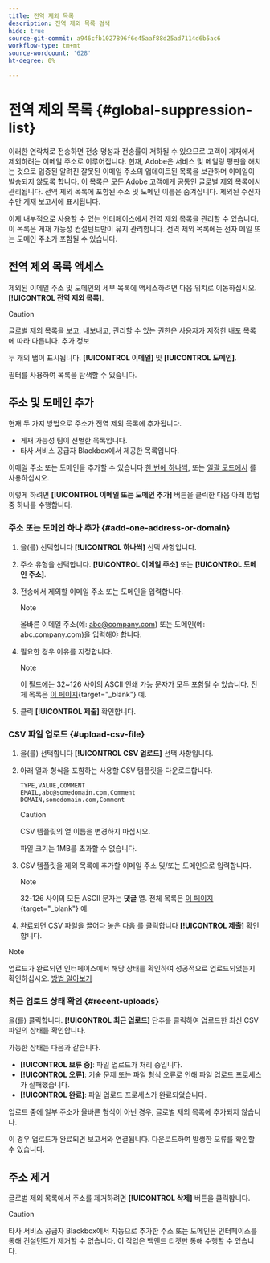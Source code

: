 ```yaml
---
title: 전역 제외 목록
description: 전역 제외 목록 검색
hide: true
source-git-commit: a946cfb1027896f6e45aaf88d25ad7114d6b5ac6
workflow-type: tm+mt
source-wordcount: '628'
ht-degree: 0%

---
```


# 전역 제외 목록 {#global-suppression-list}

이러한 연락처로 전송하면 전송 명성과 전송률이 저하될 수 있으므로 고객이 게재에서 제외하려는 이메일 주소로 이루어집니다. 현재, Adobe은 서비스 및 메일링 평판을 해치는 것으로 입증된 알려진 잘못된 이메일 주소의 업데이트된 목록을 보관하며 이메일이 발송되지 않도록 합니다. 이 목록은 모든 Adobe 고객에게 공통인 글로벌 제외 목록에서 관리됩니다. 전역 제외 목록에 포함된 주소 및 도메인 이름은 숨겨집니다. 제외된 수신자 수만 게재 보고서에 표시됩니다.

이제 내부적으로 사용할 수 있는 인터페이스에서 전역 제외 목록을 관리할 수 있습니다. 이 목록은 게재 가능성 컨설턴트만이 유지 관리합니다. 전역 제외 목록에는 전자 메일 또는 도메인 주소가 포함될 수 있습니다.

## 전역 제외 목록 액세스

제외된 이메일 주소 및 도메인의 세부 목록에 액세스하려면 다음 위치로 이동하십시오. **[!UICONTROL 전역 제외 목록]**.

>[!CAUTION]
>
>글로벌 제외 목록을 보고, 내보내고, 관리할 수 있는 권한은 사용자가 지정한 배포 목록에 따라 다릅니다. 추가 정보

두 개의 탭이 표시됩니다. **[!UICONTROL 이메일]** 및 **[!UICONTROL 도메인]**.

필터를 사용하여 목록을 탐색할 수 있습니다.

## 주소 및 도메인 추가

현재 두 가지 방법으로 주소가 전역 제외 목록에 추가됩니다.

* 게재 가능성 팀이 선별한 목록입니다.
* 타사 서비스 공급자 Blackbox에서 제공한 목록입니다.

이메일 주소 또는 도메인을 추가할 수 있습니다 [한 번에 하나씩](#add-one-address-or-domain), 또는 [일괄 모드에서](#upload-csv-file) 를 사용하십시오.

이렇게 하려면 **[!UICONTROL 이메일 또는 도메인 추가]** 버튼을 클릭한 다음 아래 방법 중 하나를 수행합니다.

### 주소 또는 도메인 하나 추가 {#add-one-address-or-domain}

1. 을(를) 선택합니다 **[!UICONTROL 하나씩]** 선택 사항입니다.

1. 주소 유형을 선택합니다. **[!UICONTROL 이메일 주소]** 또는 **[!UICONTROL 도메인 주소]**.

1. 전송에서 제외할 이메일 주소 또는 도메인을 입력합니다.

   >[!NOTE]
   >
   >올바른 이메일 주소(예: abc@company.com) 또는 도메인(예: abc.company.com)을 입력해야 합니다.

1. 필요한 경우 이유를 지정합니다.

   >[!NOTE]
   >
   >이 필드에는 32~126 사이의 ASCII 인쇄 가능 문자가 모두 포함될 수 있습니다. 전체 목록은 [이 페이지](https://en.wikipedia.org/wiki/Wikipedia:ASCII#ASCII_printable_characters){target="_blank"} 예.

1. 클릭 **[!UICONTROL 제출]** 확인합니다.

### CSV 파일 업로드 {#upload-csv-file}

1. 을(를) 선택합니다 **[!UICONTROL CSV 업로드]** 선택 사항입니다.

1. 아래 열과 형식을 포함하는 사용할 CSV 템플릿을 다운로드합니다.

   ```
   TYPE,VALUE,COMMENT
   EMAIL,abc@somedomain.com,Comment
   DOMAIN,somedomain.com,Comment
   ```
   >[!CAUTION]
   >
   >CSV 템플릿의 열 이름을 변경하지 마십시오.
   >
   >파일 크기는 1MB를 초과할 수 없습니다.

1. CSV 템플릿을 제외 목록에 추가할 이메일 주소 및/또는 도메인으로 입력합니다.

   >[!NOTE]
   >
   >32-126 사이의 모든 ASCII 문자는 **댓글** 열. 전체 목록은 [이 페이지](https://en.wikipedia.org/wiki/Wikipedia:ASCII#ASCII_printable_characters){target="_blank"} 예.

1. 완료되면 CSV 파일을 끌어다 놓은 다음 를 클릭합니다 **[!UICONTROL 제출]** 확인합니다.

>[!NOTE]
>
>업로드가 완료되면 인터페이스에서 해당 상태를 확인하여 성공적으로 업로드되었는지 확인하십시오. [방법 알아보기](#recent-uploads)

### 최근 업로드 상태 확인 {#recent-uploads}

을(를) 클릭합니다. **[!UICONTROL 최근 업로드]** 단추를 클릭하여 업로드한 최신 CSV 파일의 상태를 확인합니다.

가능한 상태는 다음과 같습니다.

* **[!UICONTROL 보류 중]**: 파일 업로드가 처리 중입니다.
* **[!UICONTROL 오류]**: 기술 문제 또는 파일 형식 오류로 인해 파일 업로드 프로세스가 실패했습니다.
* **[!UICONTROL 완료]**: 파일 업로드 프로세스가 완료되었습니다.

업로드 중에 일부 주소가 올바른 형식이 아닌 경우, 글로벌 제외 목록에 추가되지 않습니다.

이 경우 업로드가 완료되면 보고서와 연결됩니다. 다운로드하여 발생한 오류를 확인할 수 있습니다.

## 주소 제거

글로벌 제외 목록에서 주소를 제거하려면 **[!UICONTROL 삭제]** 버튼을 클릭합니다.

>[!CAUTION]
>
>타사 서비스 공급자 Blackbox에서 자동으로 추가한 주소 또는 도메인은 인터페이스를 통해 컨설턴트가 제거할 수 없습니다. 이 작업은 백엔드 티켓만 통해 수행할 수 있습니다.

